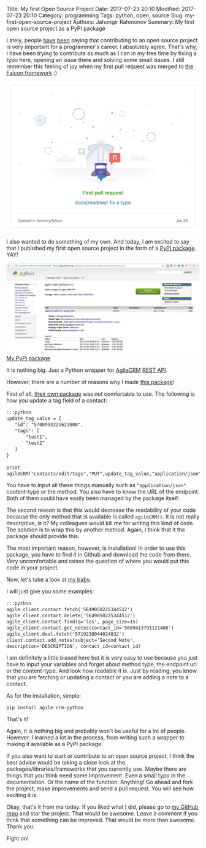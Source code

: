 Title: My first Open Source Project
Date: 2017-07-23 20:10
Modified: 2017-07-23 20:10
Category: programming
Tags: python, open, source
Slug: my-first-open-source-project
Authors: Jahongir Rahmonov
Summary: My first open source project as a PyPI package

Lately, people [have](https://www.monster.com/career-advice/article/open-source-coding-can-give-your-career-an-edge)
[been](http://www.yegor256.com/2016/03/08/pimp-up-your-resume.html) saying that contributing to an open source project is very important for a 
programmer's career. I absolutely agree. That's why, I have been trying to contribute as much as I can in my free time by 
fixing a typo here, opening an issue there and solving some small issues. I still remember this feeling of joy when my first pull request
was merged to [the Falcon framework](https://falconframework.org/) :)

![first-pr](/static/images/post-images/first-osp/pr.jpg)

I also wanted to do something of my own. And today, I am excited to say that I published my first open source project in the form of a [PyPI package](https://pypi.python.org/pypi/agile-crm-python). YAY!

<div class="gallery large">
    <a href="/static/images/post-images/first-osp/pypi.png" rel="lightbox" title="My PyPi package">
        <img src="/static/images/post-images/first-osp/pypi.png" alt="My PyPi package">
        <span>My PyPi package</span>
    </a>
</div>

It is nothing big. Just a Python wrapper for [AgileCRM](https://www.agilecrm.com/) [REST API](https://github.com/agilecrm/rest-api).

However, there are a number of reasons why I made [this package](https://github.com/rahmonov/agile-crm-python)!

First of all, [their own package](https://github.com/agilecrm/python-api) was not comfortable to use. The following is how you update a tag field of a contact:

    :::python
    update_tag_value = {
       "id": "5708993221623808",
       "tags": [
           "test1",
           "test2"
       ]
    }
    
    print agileCRM("contacts/edit/tags","PUT",update_tag_value,"application/json")
    
You have to input all these things manually such as `"application/json"` content-type or the method. You also have to know the URL of the endpoint.
Both of them could have easily been managed by the package itself.
   
The second reason is that this would decrease the readability of your code because the only method that is available is called `agileCRM()`. It 
is not really descriptive, is it? My colleagues would kill me for writing this kind of code. The solution is to wrap this by another method. Again, I think
that it the package should provide this.

The most important reason, however, is installation! In order to use this package, you have to find it in Github and download the code from there.
Very uncomfortable and raises the question of where you would put this code in your project.

Now, let's take a look at [my baby](https://github.com/rahmonov/agile-crm-python).

I will just give you some examples:

    :::python
    agile_client.contact.fetch('5649050225344512')
    agile_client.contact.delete('5649050225344512')
    agile_client.contact.find(q='los', page_size=15)
    agile_client.contact.get_notes(contact_id='5689413791121408')
    agile_client.deal.fetch('5719238044024832')
    client.contact.add_notes(subject='Second Note', description='DESCRIPTION', contact_id=contact_id)
    
I am definitely a little biased here but it is very easy to use because you just have to input your variables and forget about
method type, the endpoint url or the content-type. And look how readable it is. Just by reading, you know that you are fetching or updating a contact or you are
adding a note to a contact.

As for the installation, simple:

    pip install agile-crm-python
    
That's it!
    
Again, it is nothing big and probably won't be useful for a lot of people. However, I learned a lot in the process, from writing such a wrapper to making it available as a PyPI package.
    
If you also want to start or contribute to an open source project, I think the best advice would be taking a close look at the packages/libraries/frameworks that
you currently use. Maybe there are things that you think need some improvement. Even a small typo in the documentation. Or the name of the function. Anything!
Go ahead and fork the project, make improvements and send a pull request. You will see how exciting it is.

Okay, that's it from me today. If you liked what I did, please go to [my GitHub repo](https://github.com/rahmonov/agile-crm-python) and star the project. 
That would be awesome. Leave a comment if you think that something can be improved. That would be more than awesome. Thank you.

Fight on!


     
     
    
 